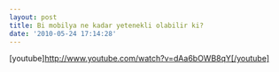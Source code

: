 ```yaml
---
layout: post
title: Bi mobilya ne kadar yetenekli olabilir ki?
date: '2010-05-24 17:14:28'
---
```


[youtube]http://www.youtube.com/watch?v=dAa6bOWB8qY[/youtube]